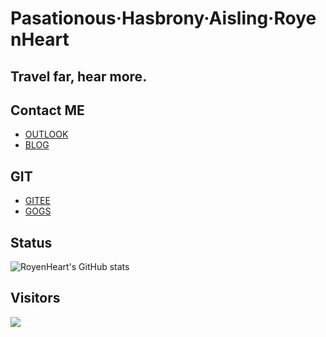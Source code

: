 <h1>Pasationous·Hasbrony·Aisling·RoyenHeart</h1>
<h2>Travel far, hear more.</h2>

## Contact ME

- [OUTLOOK](mailto:royenheart@outlook.com)
- [BLOG](https://royenheart.com)

## GIT

- [GITEE](https://gitee.com/royenheart)
- [GOGS](https://git.royenheart.com/royenheart)

## Status

![RoyenHeart's GitHub stats](https://github-readme-stats.vercel.app/api?username=royenheart&show_icons=true&theme=dark)

## Visitors

![](https://count.getloli.com/get/@RoyenHeart?theme=rule34)
